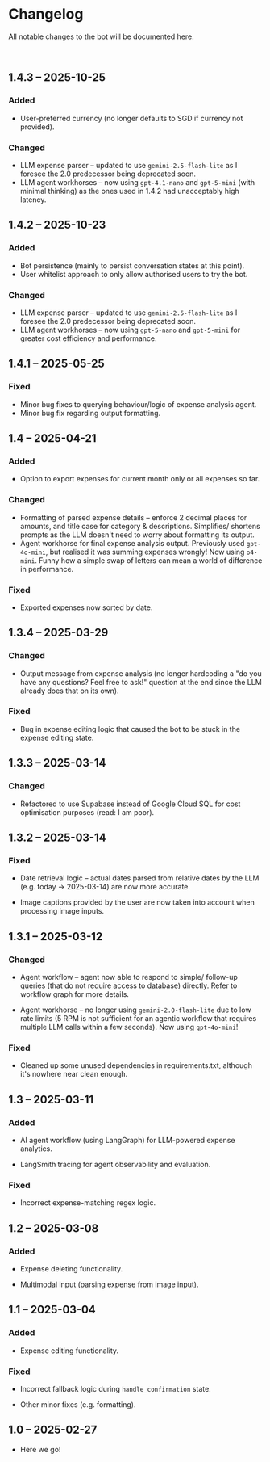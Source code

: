 # Changelog

All notable changes to the bot will be documented here.

<br/>

## 1.4.3 &ndash; 2025-10-25

### Added
- User-preferred currency (no longer defaults to SGD if currency not provided).

### Changed
- LLM expense parser &ndash; updated to use `gemini-2.5-flash-lite` as I foresee the 2.0 predecessor being deprecated soon.
- LLM agent workhorses &ndash; now using `gpt-4.1-nano` and `gpt-5-mini` (with minimal thinking) as the ones used in 1.4.2 had unacceptably high latency.

## 1.4.2 &ndash; 2025-10-23

### Added
- Bot persistence (mainly to persist conversation states at this point). 
- User whitelist approach to only allow authorised users to try the bot.

### Changed
- LLM expense parser &ndash; updated to use `gemini-2.5-flash-lite` as I foresee the 2.0 predecessor being deprecated soon.
- LLM agent workhorses &ndash; now using `gpt-5-nano` and `gpt-5-mini` for greater cost efficiency and performance.


## 1.4.1 &ndash; 2025-05-25

### Fixed
- Minor bug fixes to querying behaviour/logic of expense analysis agent.
- Minor bug fix regarding output formatting.


## 1.4 &ndash; 2025-04-21

### Added
- Option to export expenses for current month only or all expenses so far.

### Changed
- Formatting of parsed expense details &ndash; enforce 2 decimal places for amounts, and title case for category & descriptions. Simplifies/ shortens prompts as the LLM doesn't need to worry about formatting its output.
- Agent workhorse for final expense analysis output. Previously used `gpt-4o-mini`, but realised it was summing expenses wrongly! Now using `o4-mini`. Funny how a simple swap of letters can mean a world of difference in performance.

### Fixed
- Exported expenses now sorted by date.


## 1.3.4 &ndash; 2025-03-29

### Changed
- Output message from expense analysis (no longer hardcoding a "do you have any questions? Feel free to ask!" question at the end since the LLM already does that on its own).

### Fixed
- Bug in expense editing logic that caused the bot to be stuck in the expense editing state.


## 1.3.3 &ndash; 2025-03-14

### Changed
- Refactored to use Supabase instead of Google Cloud SQL for cost optimisation purposes (read: I am poor).


## 1.3.2 &ndash; 2025-03-14

### Fixed
- Date retrieval logic &ndash; actual dates parsed from relative dates by the LLM (e.g. today -> 2025-03-14) are now more accurate.

- Image captions provided by the user are now taken into account when processing image inputs. 


## 1.3.1 &ndash; 2025-03-12

### Changed
- Agent workflow &ndash; agent now able to respond to simple/ follow-up queries (that do not require access to database) directly. Refer to workflow graph for more details.

- Agent workhorse &ndash; no longer using `gemini-2.0-flash-lite` due to low rate limits (5 RPM is not sufficient for an agentic workflow that requires multiple LLM calls within a few seconds). Now using `gpt-4o-mini`!

### Fixed
- Cleaned up some unused dependencies in requirements.txt, although it's nowhere near clean enough.


## 1.3 &ndash; 2025-03-11

### Added
- AI agent workflow (using LangGraph) for LLM-powered expense analytics.

- LangSmith tracing for agent observability and evaluation.

### Fixed
- Incorrect expense-matching regex logic.


## 1.2 &ndash; 2025-03-08

### Added
- Expense deleting functionality.

- Multimodal input (parsing expense from image input).


## 1.1 &ndash; 2025-03-04

### Added
- Expense editing functionality.

### Fixed
- Incorrect fallback logic during `handle_confirmation` state.

- Other minor fixes (e.g. formatting).


## 1.0 &ndash; 2025-02-27

- Here we go!
